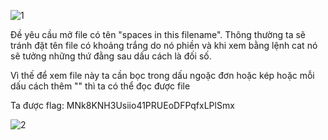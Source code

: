 ![1](https://github.com/user-attachments/assets/5c818d3a-cb43-4e06-b45d-819627d2338b)

Đề yêu cầu mở file có tên "spaces in this filename". Thông thường ta sẽ tránh đặt tên file có khoảng trắng do nó phiền và khi xem bằng lệnh cat nó sẽ tưởng những thứ đằng sau dấu cách là đối số.

Vì thế để xem file này ta cần bọc trong dấu ngoặc đơn hoặc kép hoặc mỗi dấu cách thêm "\" thì ta có thể đọc được file

Ta được flag: MNk8KNH3Usiio41PRUEoDFPqfxLPlSmx


![2](https://github.com/user-attachments/assets/ca02c9bd-3137-4eee-b11b-a11b8c5f538c)
